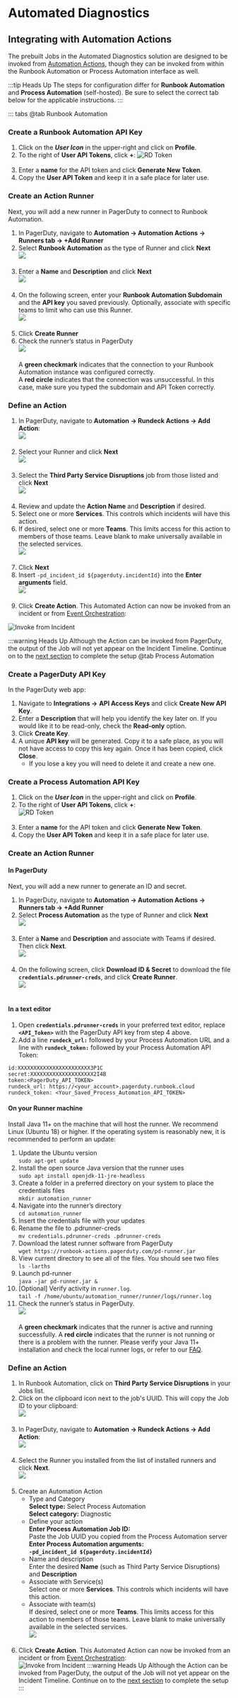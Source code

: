 # Automated Diagnostics

## Integrating with Automation Actions

The prebuilt Jobs in the Automated Diagnostics solution are designed to be invoked from [Automation Actions](https://www.pagerduty.com/platform/automation/actions/), though they can be invoked from within the Runbook Automation or Process Automation interface as well.  

:::tip Heads Up
The steps for configuration differ for **Runbook Automation** and **Process Automation** (self-hosted). Be sure to select the correct tab below for the applicable instructions.
:::

::: tabs
@tab Runbook Automation

### Create a Runbook Automation API Key

1. Click on the _**User Icon**_ in the upper-right and click on **Profile**.
2. To the right of **User API Tokens**, click **+**:
   ![RD Token](/assets/img/solutions-pd-diag-k8s-rd-token.png)<br><br>
3. Enter a **name** for the API token and click **Generate New Token**.
4. Copy the **User API Token** and keep it in a safe place for later use.

### Create an Action Runner

Next, you will add a new runner in PagerDuty to connect to Runbook Automation.
1. In PagerDuty, navigate to **Automation -> Automation Actions -> Runners tab -> +Add Runner**
2. Select **Runbook Automation** as the type of Runner and click **Next**
   <br>![](/assets/img/rbarun1.png)<br><br>
3. Enter a **Name** and **Description** and click **Next**
   <br>![](/assets/img/rbarun2.png)<br><br>
4. On the following screen, enter your **Runbook Automation Subdomain** and the **API key** you saved previously.  Optionally, associate with specific teams to limit who can use this Runner.
   <br>![](/assets/img/rbarun3.png)<br><br>
5. Click **Create Runner**
6. Check the runner’s status in PagerDuty
   <br>![](/assets/img/rbarun4.png)<br><br>
   A **green checkmark** indicates that the connection to your Runbook Automation instance was configured correctly.  
   A **red circle** indicates that the connection was unsuccessful.  In this case, make sure you typed the subdomain and API Token correctly.
   

### Define an Action
1. In PagerDuty, navigate to **Automation -> Rundeck Actions -> Add Action**:
   <br>![](/assets/img/rbactions1.png)<br><br>
2. Select your Runner and click **Next**
   <br>![](/assets/img/rbactions2.png)<br><br>
3. Select the **Third Party Service Disruptions** job from those listed and click **Next**
   <br>![](/assets/img/rbactions3.png)<br><br>
4. Review and update the **Action Name** and **Description** if desired.
5. Select one or more **Services**.  This controls which incidents will have this action.
6. If desired, select one or more **Teams**.  This limits access for this action to members of those teams.  Leave blank to make universally available in the selected services.
   <br>![](/assets/img/rbactions4.png)<br><br>
7. Click **Next**
8. Insert `-pd_incident_id ${pagerduty.incidentId}` into the **Enter arguments** field.
   <br>![](/assets/img/rbactions5.png)<br><br>
9. Click **Create Action**. This Automated Action can now be invoked from an incident or from [Event Orchestration](https://support.pagerduty.com/docs/event-orchestration):

![**Invoke from Incident**](/assets/img/rbactions6.png)

:::warning Heads Up
Although the Action can be invoked from PagerDuty, the output of the Job will not yet appear on the Incident Timeline.
Continue on to the [next section](/learning/solutions/automated-diagnostics/first-diagnostic-runbook) to complete the setup
@tab Process Automation
### Create a PagerDuty API Key
In the PagerDuty web app:

1. Navigate to **Integrations ->**  **API Access Keys** and click **Create New API Key**. 
2. Enter a **Description** that will help you identify the key later on. If you would like it to be read-only, check the **Read-only** option. 
3. Click **Create Key**. 
4. A unique **API key** will be generated. Copy it to a safe place, as you will not have access to copy this key again. Once it has been copied, click **Close**. 
   * If you lose a key you will need to delete it and create a new one.

### Create a Process Automation API Key
1. Click on the _**User Icon**_ in the upper-right and click on **Profile**.
2. To the right of **User API Tokens**, click **+**:
   <br>![RD Token](/assets/img/solutions-pd-diag-k8s-rd-token.png)<br><br>
3. Enter a **name** for the API token and click **Generate New Token**.
4. Copy the **User API Token** and keep it in a safe place for later use.

### Create an Action Runner
#### In PagerDuty
Next, you will add a new runner to generate an ID and secret.

1. In PagerDuty, navigate to **Automation -> Automation Actions -> Runners tab -> +Add Runner**
2. Select **Process Automation** as the type of Runner and click **Next**
   <br>![](/assets/img/parunner1.png)<br><br>
3. Enter a **Name** and **Description** and associate with Teams if desired.  Then click **Next**.
   <br>![](/assets/img/parunner2.png)<br><br>
4. On the following screen, click **Download ID & Secret** to download the file **`credentials.pdrunner-creds`**, and click **Create Runner**.
   <br>![](/assets/img/parunner3.png)<br><br>
#### In a text editor
1. Open **`credentials.pdrunner-creds`** in your preferred text editor, replace **`<API_Token>`** with the PagerDuty API key from step 4 above.
5. Add a line **`rundeck_url:`** followed by your Process Automation URL and a line with **`rundeck_token:`** followed by your Process Automation API Token:
```
id:XXXXXXXXXXXXXXXXXXXXXXX3P1C
secret:XXXXXXXXXXXXXXXXXXXX2I4B
token:<PagerDuty_API_TOKEN>
rundeck_url: https://<your_account>.pagerduty.runbook.cloud
rundeck_token: <Your_Saved_Process_Automation_API_TOKEN>
```
#### On your Runner machine
Install Java 11+ on the machine that will host the runner. We recommend Linux (Ubuntu 18) or higher. If the operating system is reasonably new, it is recommended to perform an update:
1. Update the Ubuntu version<br>
   `sudo apt-get update`
2. Install the open source Java version that the runner uses<br>
   `sudo apt install openjdk-11-jre-headless`
3. Create a folder in a preferred directory on your system to place the credentials files<br>
   `mkdir automation_runner`
4. Navigate into the runner’s directory<br>
   `cd automation_runner`
5. Insert the credentials file with your updates<br>
6. Rename the file to .pdrunner-creds<br>
   `mv credentials.pdrunner-creds .pdrunner-creds`
7. Download the latest runner software from PagerDuty<br>
   `wget https://runbook-actions.pagerduty.com/pd-runner.jar`
8. View current directory to see all of the files. You should see two files<br>
   `ls -larths`
9. Launch pd-runner<br>
   `java -jar pd-runner.jar &`
10. [Optional] Verify activity in `runner.log`.<br>
	`tail -f /home/ubuntu/automation_runner/runner/logs/runner.log`
11. Check the runner’s status in PagerDuty.
	<br>![](/assets/img/parunner4.png)<br><br>
	A **green checkmark** indicates that the runner is active and running successfully.
	A **red circle** indicates that the runner is not running or there is a problem with the runner. Please verify your Java 11+ installation and check the local runner logs, or refer to our [FAQ](https://support.pagerduty.com/docs/automation-actions#faq).

### Define an Action
1. In Runbook Automation, click on **Third Party Service Disruptions** in your Jobs list.
2. Click on the clipboard icon next to the job's UUID. This will copy the Job ID to your clipboard:
   <br>![](/assets/img/paactions0.png)<br><br>
3. In PagerDuty, navigate to **Automation -> Rundeck Actions -> Add Action**:
   <br>![](/assets/img/rbactions1.png)<br><br>
4. Select the Runner you installed from the list of installed runners and click **Next**.
   <br>![](/assets/img/paactions5.png)<br><br>
5. Create an Automation Action<br>
	- Type and Category<br>
	  **Select type:** Select Process Automation<br>
	  **Select category:** Diagnostic<br>
	- Define your action<br>
	  **Enter Process Automation Job ID:**<br>
	  Paste the Job UUID you copied from the Process Automation server<br>
	  **Enter Process Automation arguments:**<br>
         **`-pd_incident_id ${pagerduty.incidentId}`**<br>
	- Name and description<br>
	  Enter the desired **Name** (such as Third Party Service Disruptions) and **Description**<br>
	- Associate with Service(s)<br>
	  Select one or more **Services**.  This controls which incidents will have this action.<br>
	- Associate with team(s)<br>
	  If desired, select one or more **Teams**.  This limits access for this action to members of those teams.  Leave blank to make universally available in the selected services.
	  <br>![](/assets/img/paactions3.png)<br><br>
6. Click **Create Action**. This Automated Action can now be invoked from an incident or from [Event Orchestration](https://support.pagerduty.com/docs/event-orchestration):<br>
   ![**Invoke from Incident**](/assets/img/rbactions6.png)
:::warning Heads Up
Although the Action can be invoked from PagerDuty, the output of the Job will not yet appear on the Incident Timeline. 
Continue on to the [next section](/learning/solutions/automated-diagnostics/first-diagnostic-runbook) to complete the setup
:::

[comment]: <> (### **Complete the Automated Diagnostics Solution by integrating one of the [<span style="color:green"><ins>Example Jobs!</ins></span>]&#40;/learning/solutions/automated-diagnostics/linux-diagnostics-example.html&#41;**)